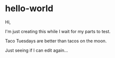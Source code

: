 # hello-world

Hi,

I'm just creating this while I wait for my parts to test.

Taco Tuesdays are better than tacos on the moon.

Just seeing if I can edit again...
